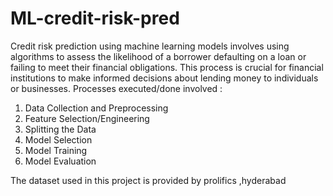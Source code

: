 # ML-credit-risk-pred
Credit risk prediction using machine learning models involves using algorithms to assess the likelihood of a borrower defaulting on a loan or failing to meet their financial obligations. This process is crucial for financial institutions to make informed decisions about lending money to individuals or businesses.
Processes executed/done involved :

1. Data Collection and Preprocessing
2. Feature Selection/Engineering
3. Splitting the Data
4. Model Selection
5. Model Training
6. Model Evaluation

The dataset used in this project is provided by prolifics ,hyderabad
